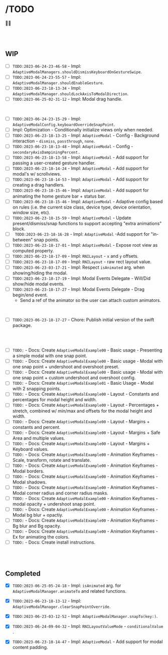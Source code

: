 # /TODO

💖✨

<br><br>

## WIP

- [ ] `TODO:2023-06-24-23-46-58` - Impl:   `AdaptiveModalManagers.shouldDismissKeyboardOnGestureSwipe`.
- [ ] `TODO:2023-06-24-23-55-57` - Impl: `AdaptiveModalManager.shouldEnableGesture`.
- [ ] `TODO:2023-06-23-18-13-34` -  Impl:  `AdaptiveModalManager.shouldLockAxisToModalDirection`.
- [ ] `TODO:2023-06-25-02-31-12` -  Impl: Modal drag handle.

<br>

- [ ] `TODO:2023-06-24-23-15-29`  - Impl:  `AdaptiveModalConfig.keyboardOverrideSnapPoint`.
- [ ] Impl: Optimization - Conditionally initialize views only when needed.
- [ ] `TODO:2023-06-23-18-13-25` - Impl: `AdaptiveModal` - Config - Background interaction - `dismiss`, `passthrough`, `none`.
- [ ] `TODO:2023-06-23-18-13-48` -  Impl: `AdaptiveModal` - Config - `secondaryAxisDampiningPercent.`
- [ ] `TODO:2023-06-23-18-13-58` -  Impl: `AdaptiveModal` - Add support for passing a user-created gesture handler.
- [ ] `TODO:2023-06-23-18-14-24` -  Impl: `AdaptiveModal` - Add support for modal's w/ scrollviews.
- [ ] `TODO:2023-06-23-18-14-53` -  Impl: `AdaptiveModal` - Add support for creating a drag handlers.
- [ ] `TODO:2023-06-23-18-15-46` -  Impl: `AdaptiveModal` - Add support for animating the home gesture bar + status bar.
- [ ] `TODO:2023-06-23-18-15-46` -  Impl: `AdaptiveModal` - Adaptive config based on rules (i.e. the current size class, device type, device orientation, window size, etc).
- [ ] `TODO:2023-06-23-18-15-59` -  Impl: `AdaptiveModal` - Update present/dismiss/snap functions to support accepting "extra animations" block.
- [ ] ` TODO:2023-06-23-18-16-28` - Impl: `AdaptiveModal` -Add support for "in-between" snap points.
- [ ] `TODO:2023-06-23-18-17-01` - Impl: `AdaptiveModal` - Expose root view as computed property.
- [ ] `TODO:2023-06-23-18-17-09` - Impl: `RNILayout` - `x` and `y` offsets.
- [ ] `TODO:2023-06-23-18-17-09` - Impl: `RNILayout` - raw rect layout value.
- [ ] `TODO:2023-06-23-03-17-21` - Impl: Respect `isAnimated` arg. when showing/hiding the modal.
- [ ] `TODO:2023-06-23-18-17-19` - Impl: Modal Events Delegate - Will/Did show/hide modal events.
- [ ] `TODO:2023-06-23-18-17-27` - Impl: Modal Events Delegate - Drag begin/end event.
	* Send a ref of the animator so the user can attach custom animators.

<br>

- [ ] `TODO:2023-06-23-18-17-27` - Chore: Publish initial version of the swift package.

<br><br>

- [ ] `TODO:` - Docs: Create `AdaptiveModalExample00` - Basic usage - Presenting a simple modal with one snap point.
- [ ] `TODO:` - Docs: Create `AdaptiveModalExample00` - Basic usage - Modal with one snap point + undershoot and overshoot preset.
- [ ] `TODO:` - Docs: Create `AdaptiveModalExample00` - Basic usage - Modal with one snap point + custom undershoot and overshoot config.
- [ ] `TODO:` - Docs: Create `AdaptiveModalExample01` - Basic Usage - Modal with 2 snapping points.
- [ ] `TODO:` - Docs: Create `AdaptiveModalExample00` - Layout - Constants and percentages for modal height and width.
- [ ] `TODO:` - Docs: Create `AdaptiveModalExample00` - Layout - Percentages + stretch, combined w/ min/max and offsets for the modal height and width.
- [ ] `TODO:` - Docs: Create `AdaptiveModalExample00` - Layout - Margins + constants and percent. 
- [ ] `TODO:` - Docs: Create `AdaptiveModalExample00` - Layout - Margins + Safe Area and multiple values.
- [ ] `TODO:` - Docs: Create `AdaptiveModalExample00` - Layout - Margins + Keyboard values.
- [ ] `TODO:` - Docs: Create `AdaptiveModalExample00` - Animation Keyframes - Scale, transform, rotate and translate.
- [ ] `TODO:` - Docs: Create `AdaptiveModalExample00` - Animation Keyframes - Modal borders.
- [ ] `TODO:` - Docs: Create `AdaptiveModalExample00` - Animation Keyframes - Modal shadows.
- [ ] `TODO:` - Docs: Create `AdaptiveModalExample00` - Animation Keyframes - Modal corner radius and corner radius masks.
- [ ] `TODO:` - Docs: Create `AdaptiveModalExample00` - Animation Keyframes - modal opacity + undershoot snap point.
- [ ] `TODO:` - Docs: Create `AdaptiveModalExample00` - Animation Keyframes - Modal bg blur + opactiy.
- [ ] `TODO:` - Docs: Create `AdaptiveModalExample00` - Animation Keyframes - Bg blur and Bg opacity.
- [ ] `TODO:` - Docs: Create `AdaptiveModalExample00` - Animation Keyframes - Ex for animating the colors.
- [ ] `TODO:` - Docs: Create install instructions.

<br><br>

## Completed

- [x] `TODO:2023-06-25-05-24-18` - Impl: `isAnimated` arg. for `AdaptiveModalManager.animateTo` and related functions.
- [x] `TODO:2023-06-23-18-13-12` - Impl:  `AdaptiveModalManager.clearSnapPointOverride`.
- [x] `TODO:2023-06-23-03-12-52` - Impl:  `AdaptiveModalManager.snapTo(key:)`.
- [x] `TODO:2023-06-24-09-04-32` - Impl: `RNILayoutValueMode` - `conditionalValue` .

- [x] `TODO:2023-06-23-18-14-47` -  Impl: `AdaptiveModal` - Add support for modal content padding.
